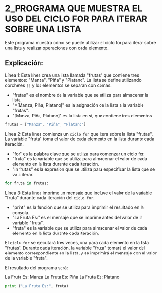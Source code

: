 # 2_PROGRAMA QUE MUESTRA EL USO DEL CICLO FOR PARA ITERAR SOBRE UNA LISTA
Este programa muestra cómo se puede utilizar el ciclo for para iterar sobre una lista y realizar operaciones con cada elemento.
## Explicación: 
Línea 1: Esta línea crea una lista llamada "frutas" que contiene tres elementos: "Manza", "Piña" y "Platano". La lista se define utilizando corchetes `[]` y los elementos se separan con comas.
- "frutas" es el nombre de la variable que se utiliza para almacenar la lista.
- "=[Manza, Piña, Platano]" es la asignación de la lista a la variable "frutas".
- "[Manza, Piña, Platano]" es la lista en sí, que contiene tres elementos.

```python
frutas = ["Manza", "Piña", "Platano"]
```



Línea 2: Esta línea comienza un `ciclo for` que itera sobre la lista "frutas". La variable "fruta" toma el valor de cada elemento en la lista durante cada iteración.
- "for" es la palabra clave que se utiliza para comenzar un ciclo for.
- "fruta" es la variable que se utiliza para almacenar el valor de cada elemento en la lista durante cada iteración.
- "in frutas" es la expresión que se utiliza para especificar la lista que se va a iterar.

```python
for fruta in frutas:
```

Línea 3: Esta línea imprime un mensaje que incluye el valor de la variable "fruta" durante cada iteración del `ciclo for`.
- "print" es la función que se utiliza para imprimir el resultado en la consola.
- "La Fruta Es:" es el mensaje que se imprime antes del valor de la variable "fruta".
- "fruta" es la variable que se utiliza para almacenar el valor de cada elemento en la lista durante cada iteración.

El `ciclo for` se ejecutará tres veces, una para cada elemento en la lista "frutas". Durante cada iteración, la variable "fruta" tomará el valor del elemento correspondiente en la lista, y se imprimirá el mensaje con el valor de la variable "fruta".

El resultado del programa será:

La Fruta Es: Manza
La Fruta Es: Piña
La Fruta Es: Platano

```python
print ("La Fruta Es:", fruta)
```




